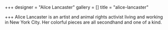 +++
designer = "Alice Lancaster"
gallery = []
title = "alice-lancaster"

+++
Alice Lancaster is an artist and animal rights activist living and working in New York City. Her colorful pieces are all secondhand and one of a kind.